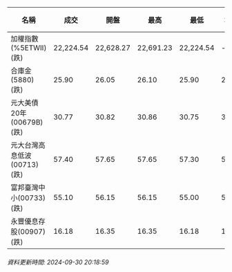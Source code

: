| 名稱 | 成交 | 開盤 | 最高 | 最低 | 均價 | 成交金額(億) | 昨收 | 漲跌幅 | 漲跌 | 總量 | 昨量 | 振幅 |
| -------- | -------- | -------- | -------- |-------- | -------- | -------- |-------- |-------- |-------- | -------- | -------- |-------- |
|加權指數(%5ETWII) (跌)|22,224.54|22,628.27|22,691.23|22,224.54|-|3,918.93|22,822.79|2.62%|598.25|9,146,057|0|2.04%|
|合庫金(5880) (跌)|25.90|26.05|26.10|25.90|25.96|1.95|26.05|0.58%|0.15|7,528|11,738|0.77%|
|元大美債20年(00679B) (跌)|30.77|30.82|30.86|30.75|30.80|35.51|30.79|0.06%|0.02|115,317|111,833|0.36%|
|元大台灣高息低波(00713) (跌)|57.40|57.65|57.65|57.30|57.49|5.81|57.60|0.35%|0.20|10,107|7,586|0.61%|
|富邦臺灣中小(00733) (跌)|55.10|56.15|56.15|55.00|55.49|0.721|55.95|1.52%|0.85|1,299|1,102|2.06%|
|永豐優息存股(00907) (跌)|16.18|16.35|16.35|16.18|16.25|0.628|16.35|1.04%|0.17|3,866|3,653|1.04%|
###### 資料更新時間: 2024-09-30 20:18:59
